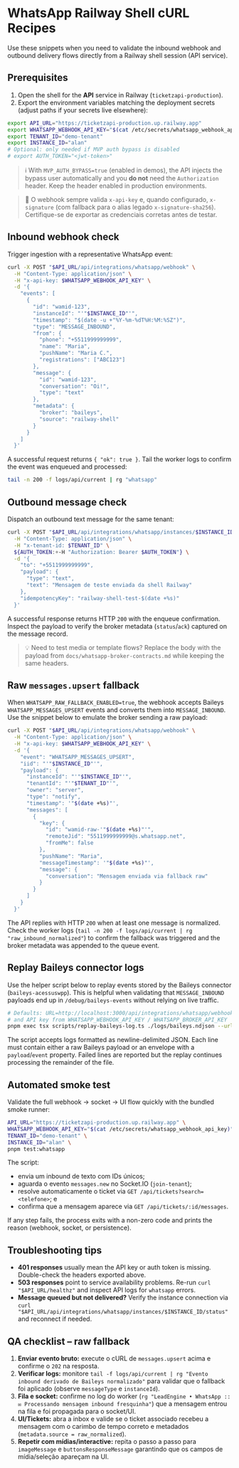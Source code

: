 # WhatsApp Railway Shell cURL Recipes

Use these snippets when you need to validate the inbound webhook and outbound delivery flows directly from a Railway shell session (API service).

## Prerequisites

1. Open the shell for the **API** service in Railway (`ticketzapi-production`).
2. Export the environment variables matching the deployment secrets (adjust paths if your secrets live elsewhere):

```bash
export API_URL="https://ticketzapi-production.up.railway.app"          # replace with the environment specific host if different
export WHATSAPP_WEBHOOK_API_KEY="$(cat /etc/secrets/whatsapp_webhook_api_key)"
export TENANT_ID="demo-tenant"
export INSTANCE_ID="alan"
# Optional: only needed if MVP auth bypass is disabled
# export AUTH_TOKEN="<jwt-token>"
```

> ℹ️ With `MVP_AUTH_BYPASS=true` (enabled in demos), the API injects the bypass user automatically and you **do not** need the `Authorization` header. Keep the header enabled in production environments.

> 🔐 O webhook sempre valida `x-api-key` e, quando configurado, `x-signature` (com fallback para o alias legado `x-signature-sha256`). Certifique-se de exportar as credenciais corretas antes de testar.

## Inbound webhook check

Trigger ingestion with a representative WhatsApp event:

```bash
curl -X POST "$API_URL/api/integrations/whatsapp/webhook" \
  -H "Content-Type: application/json" \
  -H "x-api-key: $WHATSAPP_WEBHOOK_API_KEY" \
  -d '{
    "events": [
      {
        "id": "wamid-123",
        "instanceId": "'"$INSTANCE_ID"'",
        "timestamp": "$(date -u +"%Y-%m-%dT%H:%M:%SZ")",
        "type": "MESSAGE_INBOUND",
        "from": {
          "phone": "+5511999999999",
          "name": "Maria",
          "pushName": "Maria C.",
          "registrations": ["ABC123"]
        },
        "message": {
          "id": "wamid-123",
          "conversation": "Oi!",
          "type": "text"
        },
        "metadata": {
          "broker": "baileys",
          "source": "railway-shell"
        }
      }
    ]
  }'
```

A successful request returns `{ "ok": true }`. Tail the worker logs to confirm the event was enqueued and processed:

```bash
tail -n 200 -f logs/api/current | rg "whatsapp"
```

## Outbound message check

Dispatch an outbound text message for the same tenant:

```bash
curl -X POST "$API_URL/api/integrations/whatsapp/instances/$INSTANCE_ID/messages" \
  -H "Content-Type: application/json" \
  -H "x-tenant-id: $TENANT_ID" \
  ${AUTH_TOKEN:+-H "Authorization: Bearer $AUTH_TOKEN"} \
  -d '{
    "to": "+5511999999999",
    "payload": {
      "type": "text",
      "text": "Mensagem de teste enviada da shell Railway"
    },
    "idempotencyKey": "railway-shell-test-$(date +%s)"
  }'
```

A successful response returns HTTP `200` with the enqueue confirmation. Inspect the payload to verify the broker metadata (`status`/`ack`) captured on the message record.

> 💡 Need to test media or template flows? Replace the body with the payload from `docs/whatsapp-broker-contracts.md` while keeping the same headers.

## Raw `messages.upsert` fallback

When `WHATSAPP_RAW_FALLBACK_ENABLED=true`, the webhook accepts Baileys `WHATSAPP_MESSAGES_UPSERT` events and converts them into `MESSAGE_INBOUND`. Use the snippet below to emulate the broker sending a raw payload:

```bash
curl -X POST "$API_URL/api/integrations/whatsapp/webhook" \
  -H "Content-Type: application/json" \
  -H "x-api-key: $WHATSAPP_WEBHOOK_API_KEY" \
  -d '{
    "event": "WHATSAPP_MESSAGES_UPSERT",
    "iid": "'"$INSTANCE_ID"'",
    "payload": {
      "instanceId": "'"$INSTANCE_ID"'",
      "tenantId": "'"$TENANT_ID"'",
      "owner": "server",
      "type": "notify",
      "timestamp": '"$(date +%s)"',
      "messages": [
        {
          "key": {
            "id": "wamid-raw-'"$(date +%s)"'",
            "remoteJid": "5511999999999@s.whatsapp.net",
            "fromMe": false
          },
          "pushName": "Maria",
          "messageTimestamp": '"$(date +%s)"',
          "message": {
            "conversation": "Mensagem enviada via fallback raw"
          }
        }
      ]
    }
  }'
```

The API replies with HTTP `200` when at least one message is normalized. Check the worker logs (`tail -n 200 -f logs/api/current | rg "raw_inbound_normalized"`) to confirm the fallback was triggered and the broker metadata was appended to the queue event.

## Replay Baileys connector logs

Use the helper script below to replay events stored by the Baileys connector (`baileys-acessuswpp`). This is helpful when validating that `MESSAGE_INBOUND` payloads end up in `/debug/baileys-events` without relying on live traffic.

```bash
# Defaults: URL=http://localhost:3000/api/integrations/whatsapp/webhook
# and API key from WHATSAPP_WEBHOOK_API_KEY / WHATSAPP_BROKER_API_KEY
pnpm exec tsx scripts/replay-baileys-log.ts ./logs/baileys.ndjson --url="$API_URL/api/integrations/whatsapp/webhook"
```

The script accepts logs formatted as newline-delimited JSON. Each line must contain either a raw Baileys payload or an envelope with a `payload`/`event` property. Failed lines are reported but the replay continues processing the remainder of the file.

## Automated smoke test

Validate the full webhook → socket → UI flow quickly with the bundled smoke runner:

```bash
API_URL="https://ticketzapi-production.up.railway.app" \
WHATSAPP_WEBHOOK_API_KEY="$(cat /etc/secrets/whatsapp_webhook_api_key)" \
TENANT_ID="demo-tenant" \
INSTANCE_ID="alan" \
pnpm test:whatsapp
```

The script:

- envia um inbound de texto com IDs únicos;
- aguarda o evento `messages.new` no Socket.IO (`join-tenant`);
- resolve automaticamente o ticket via `GET /api/tickets?search=<telefone>`; e
- confirma que a mensagem aparece via `GET /api/tickets/:id/messages`.

If any step fails, the process exits with a non-zero code and prints the reason (webhook, socket, or persistence).

## Troubleshooting tips

- **401 responses** usually mean the API key or auth token is missing. Double-check the headers exported above.
- **503 responses** point to service availability problems. Re-run `curl "$API_URL/healthz"` and inspect API logs for `whatsapp` errors.
- **Message queued but not delivered?** Verify the instance connection via `curl "$API_URL/api/integrations/whatsapp/instances/$INSTANCE_ID/status"` and reconnect if needed.

## QA checklist – raw fallback

1. **Enviar evento bruto:** execute o cURL de `messages.upsert` acima e confirme o `202` na resposta.
2. **Verificar logs:** monitore `tail -f logs/api/current | rg "Evento inbound derivado de Baileys normalizado"` para validar que o fallback foi aplicado (observe `messageType` e `instanceId`).
3. **Fila e socket:** confirme no log do worker (`rg "LeadEngine • WhatsApp :: ✉️ Processando mensagem inbound fresquinha"`) que a mensagem entrou na fila e foi propagada para o socket/UI.
4. **UI/Tickets:** abra a inbox e valide se o ticket associado recebeu a mensagem com o carimbo de tempo correto e metadados (`metadata.source = raw_normalized`).
5. **Repetir com mídias/interactive:** repita o passo a passo para `imageMessage` e `buttonsResponseMessage` garantindo que os campos de mídia/seleção apareçam na UI.
